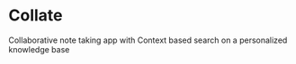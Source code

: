 # Collate
Collaborative note taking app with Context based search on a personalized knowledge base 
